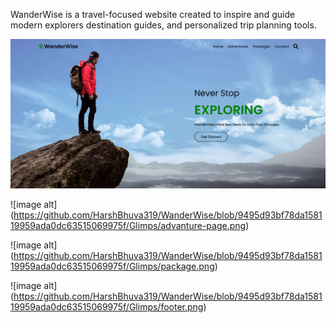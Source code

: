WanderWise is a travel-focused website created to inspire and guide modern explorers destination guides, and personalized trip planning tools.


![image alt](https://github.com/HarshBhuva319/WanderWise/blob/94e9d5cfb48905035aa6f99d7e6be0ebb7fa6a5f/Glimps/home-page.png)

![image alt] (https://github.com/HarshBhuva319/WanderWise/blob/9495d93bf78da158119959ada0dc63515069975f/Glimps/advanture-page.png)

![image alt] (https://github.com/HarshBhuva319/WanderWise/blob/9495d93bf78da158119959ada0dc63515069975f/Glimps/package.png)

![image alt] (https://github.com/HarshBhuva319/WanderWise/blob/9495d93bf78da158119959ada0dc63515069975f/Glimps/footer.png)
